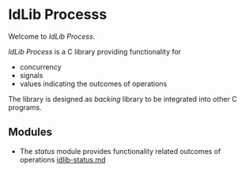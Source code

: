 # IdLib Processs
Welcome to *IdLib Process*.

*IdLib Process* is a C library providing functionality for
- concurrency
- signals
- values indicating the outcomes of operations

The library is designed as *backing* library to be integrated into other C programs.

## Modules
- The *status* module provides functionality related outcomes of operations
  [idlib-status.md](idlib-status.md)
 